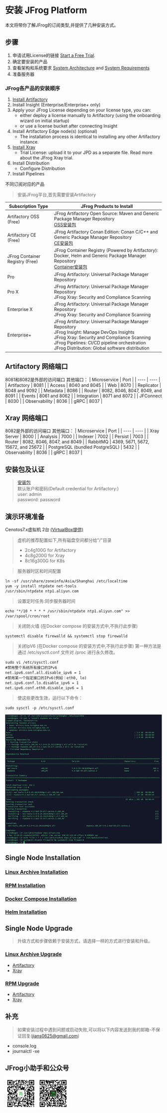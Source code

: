 # 安装 JFrog Platform
本文将带你了解JFrog的订阅类型,并提供了几种安装方式。

## 步骤

1. 申请试用License的链接 [Start a Free Trial](https://www.jfrogchina.com/start-free/).
2. 确定要安装的产品
3. 查看架构和系统要求 [System Architecture](https://www.jfrog.com/confluence/display/JFROG/System+Architecture) and [System Requirements](https://www.jfrog.com/confluence/display/JFROG/System+Requirements)
4. 准备服务器

### JFrog各产品的安装顺序

1. [Install Artifactory](https://www.jfrog.com/confluence/display/JFROG/Installing+Artifactory)
2. Install Insight (Enterprise/Enterprise+ only)
3. Apply your JFrog License depending on your license type, you can:
    * either deploy a license manually to Artifactory (using the onboarding wizard on initial startup)
    * or use a license bucket after connecting Insight
4. Install Artifactory Edge node(s) (optional)
    * The installation process is identical to installing any other Artifactory instance.
5. [Install Xray](https://www.jfrog.com/confluence/display/JFROG/Installing+Xray)
    * Trial License: upload it to your JPD as a separate file. Read more about the JFrog Xray trial.
6. Install Distribution
    * Configure Distribution
7. Install Pipelines

不同订阅对应的产品
>安装JFrog平台,首先需要安装Artifactory

| Subscription Type | JFrog Products to Install |
| ---- | ---- |
| Artifactory OSS (Free) |JFrog Artifactory Open Source: Maven and Generic Package Manager Repository<br>[OSS安装包](https://jfrog.com/community/open-source/)|
| Artifactory CE (Free) | JFrog Artifactory Conan Edition: Conan C/C++ and Generic Package Manager Repository<br>[CE安装包](https://conan.io/downloads.html) |
| JFrog Container Registry (Free) | JFrog Container Registry (Powered by Artifactory): Docker, Helm and Generic Package Manager Repository<br>[Container安装包](https://jfrog.com/download-jfrog-container-registry/) |
| Pro | JFrog Artifactory: Universal Package Manager Repository |
| Pro X | JFrog Artifactory: Universal Package Manager Repository <br>JFrog Xray: Security and Compliance Scanning |
| Enterprise X | JFrog Artifactory: Universal Package Manager Repository <br>JFrog Xray: Security and Compliance Scanning |
| Enterprise+ | JFrog Artifactory: Universal Package Manager Repository <br>JFrog Insight: Manage DevOps Insights <br>JFrog Xray: Security and Compliance Scanning <br>JFrog Pipelines: CI/CD pipeline orchestration  <br>JFrog Distribution: Global software distribution |

## Artifactory 网络端口
8081和8082是外部的访问端口
其他端口：
| Microservice | Port |
| ---- | ---- |
| Artifactory | 8081 |
| Access | 8040 and 8045 |
| Web | 8070 |
| Replicator | 8048 and 9092 |
| Metadata | 8086 |
| Router | 8082, 8046, 8047, 8049, and 8091 |
| Events | 8061 and 8062 |
| Integration | 8071 and 8072 |
| JFConnect | 8030 |
| Observability | 8036 |
| gRPC | 8037 |

## Xray 网络端口
8082是外部的访问端口
其他端口：
| Microservice | Port |
| ---- | ---- |
| Xray Server | 8000 |
| Analysis | 7000 |
| Indexer | 7002 |
| Persist | 7003 |
| Router | 8082, 8046, 8047, and 8049 |
| RabbitMQ | 4369, 5671, 5672, 15672, and 25672 |
| PostgreSQL (bundled PostgreSQL) | 5432 |
| Observability | 8036 |
| gRPC | 8037 |

## 安装包及认证
>[安装包](https://jfrog.com/download-legacy/)<br>
>默认账户和密码(Default credential for Artifactory:)<br>
user: admin<br>
password: password
## 演示环境准备
Cenotos7.x虚拟机  2台 [(VirtualBox提供)](https://github.com/alexwang66/Guestbook-microservices-k8s/blob/master/Virtualbox安装虚拟机配置双网卡.md)
>虚机的推荐配置如下,所有磁盘空间都分给"/"目录<br>
>* 2c4g100G for Artifactory<br>
>* 4c8g200G for Xray<br>
>* 8c16g300G for K8s<br>



>服务器时区和时间配置
```shell
ln -sf /usr/share/zoneinfo/Asia/Shanghai /etc/localtime
yum -y install ntpdate net-tools
/usr/sbin/ntpdate ntp1.aliyun.com
```
>设置定时任务:同步服务器时间
```shell
echo "*/10 * * * * /usr/sbin/ntpdate ntp1.aliyun.com" >> /var/spool/cron/root
```
>关闭防火墙 (在Docker compose 的安装方式中,不执行此步骤)
```shell
systemctl disable firewalld && systemctl stop firewalld
```
>关闭IpV6 (在Docker compose 的安装方式中,不执行此步骤)
第一种方法是通过 /etc/sysctl.conf 文件对 /proc 进行永久修改。

```shell
sudo vi /etc/sysctl.conf
#禁用整个系统所有接口的IPv6
net.ipv6.conf.all.disable_ipv6 = 1
#禁用某一个指定接口的IPv6(例如：eth0, lo)
net.ipv6.conf.lo.disable_ipv6 = 1
net.ipv6.conf.eth0.disable_ipv6 = 1
```
>使这些更改生效，运行以下命令：

```shell
sudo sysctl -p /etc/sysctl.conf
```


![测试环境准备](./resource/images/%E6%B5%8B%E8%AF%95%E7%8E%AF%E5%A2%83%E5%87%86%E5%A4%87.png)

## Single Node Installation

### [Linux Archive Installation](./Single%20Node%20Installation/Linux%20Archive%20Installation/README.md)
### [RPM Installation](./Single%20Node%20Installation/RPM%20Installation/README.md)
### [Docker Compose Installation](./Single%20Node%20Installation/Docker%20Compose%20Installation/README.md)
### [Helm Installation](./Single%20Node%20Installation/Helm%20Installation/README.md)

## Single Node Upgrade
> 升级方式和步骤依赖于安装方式，请选择一样的方式进行安装和升级。

### [Linux Archive Upgrade](./Upgrading%20JFrog%20Platform/README.md)
* [Artifactory](./Upgrading%20JFrog%20Platform/Artifactory%20-%20Linux%20Archive%20Upgrade/README.md)
* [Xray](./Upgrading%20JFrog%20Platform/Xray%20-%20Linux%20Archive%20Upgrade/README.md)

### [RPM Upgrade](./Upgrading%20JFrog%20Platform/README.md)
* [Artifactory](../Upgrading%20JFrog%20Platform/Artifactory%20-%20RPM%20Upgrade/README.md)
* [Xray](../Upgrading%20JFrog%20Platform/Xray%20-%20RPM%20Upgrade/README.md)


## 补充
>如果安装过程中遇到问题或启动失败,可以将以下内容发送到我的邮箱-不保证回复(jians0625@gmail.com)
- console.log
- journalctl -xe

## JFrog小助手和公众号
<img src="./resource/images/%E5%85%AC%E4%BC%97%E5%8F%B7%E4%BA%8C%E7%BB%B4%E7%A0%81.jpg" width = "100" height = "100" alt="" align=center />      <img src="./resource/images/%E5%B0%8F%E5%8A%A9%E6%89%8B%E4%BA%8C%E7%BB%B4%E7%A0%81.jpg" width = "100" height = "100" alt="" align=center />

